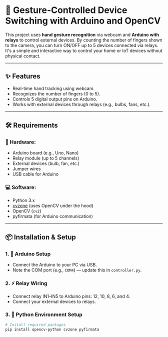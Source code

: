 # 🤖 Gesture-Controlled Device Switching with Arduino and OpenCV

This project uses **hand gesture recognition** via webcam and **Arduino with relays** to control external devices. By counting the number of fingers shown to the camera, you can turn ON/OFF up to 5 devices connected via relays. It's a simple and interactive way to control your home or IoT devices without physical contact.

---

## ✨ Features

- Real-time hand tracking using webcam.
- Recognizes the number of fingers (0 to 5).
- Controls 5 digital output pins on Arduino.
- Works with external devices through relays (e.g., bulbs, fans, etc.).

---

## 🛠️ Requirements

### 🧰 Hardware:
- Arduino board (e.g., Uno, Nano)
- Relay module (up to 5 channels)
- External devices (bulb, fan, etc.)
- Jumper wires
- USB cable for Arduino

### 💻 Software:
- Python 3.x
- [cvzone](https://github.com/cvzone/cvzone) (uses OpenCV under the hood)
- OpenCV (`cv2`)
- pyfirmata (for Arduino communication)

---

## 📦 Installation & Setup

### 1. 🔌 Arduino Setup
- Connect the Arduino to your PC via USB.
- Note the COM port (e.g., `COM4`) — update this in `controller.py`.

### 2. ⚡ Relay Wiring
- Connect relay IN1–IN5 to Arduino pins: 12, 10, 8, 6, and 4.
- Connect your external devices to relays.

### 3. 🐍 Python Environment Setup

```bash
# Install required packages
pip install opencv-python cvzone pyfirmata

